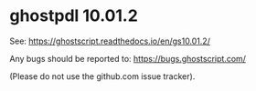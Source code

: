 # ghostpdl 10.01.2

See:
https://ghostscript.readthedocs.io/en/gs10.01.2/

Any bugs should be reported to:
https://bugs.ghostscript.com/

(Please do not use the github.com issue tracker).

